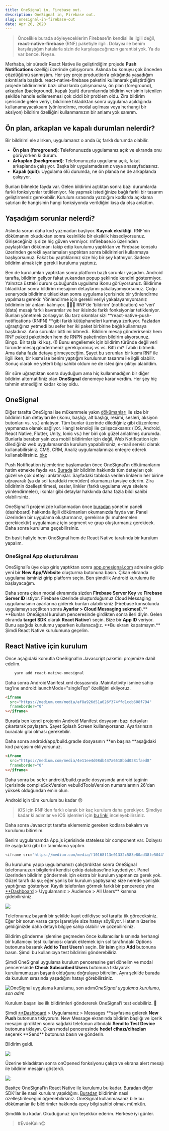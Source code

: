 ```yaml
---
title: OneSignal in, Firebase out.
description: OneSignal in, Firebase out.
slug: onesignal-in-firebase-out
date: Apr 26, 2020
---
```


> Öncelikle burada söyleyeceklerim Firebase’in kendisi ile ilgili değil, **react-native-firebase** (RNF) paketiyle ilgili. Dolayısı ile benim karşılaştığım hatalarla sizin de karşılaşacağınızın garantisi yok. Ya da var bence. Neyse.

Merhaba, bir süredir React Native ile geliştirdiğim projede **Push Notifications** özelliği üzerinde çalışıyorum. Aslında bu konuyu çok önceden çözdüğümü sanmıştım. Her şey proje production’a çıktığında yaşadığım sıkıntılarla başladı. react-native-firebase paketini kullanarak geliştirdiğim projede bildirimlerin bazı cihazlarda çalışmaması, ön plan (foreground), arkaplan (background), kapalı (quit) durumlarında bildirim verisinin istenilen şekilde handle edilememesi çok ciddi bir problem oldu. Zira bildirim içerisinde gelen veriyi, bildirime tıkladıktan sonra uygulama açıldığında kullanamayacaksam (yönlendirme, modal açılması veya herhangi bir aksiyon) bildirim özelliğini kullanmamızın bir anlamı yok sanırım.

## Ön plan, arkaplan ve kapalı durumları nelerdir?

Bir bildirimi ele alırken, uygulamanız o anda üç farklı durumda olabilir.

- **Ön plan (foreground)**: Telefonunuzda uygulamanız açık ve ekranda onu görüyorken ki durum.
- **Arkaplan (background)**: Telefonunuzda uygulama açık, fakat arkaplanda çalışıyor. Başka bir uygulamadasınız veya anasayfadasınız.
- **Kapalı (quit)**: Uygulama ölü durumda, ne ön planda ne de arkaplanda çalışıyor.

Bunları bilmekte fayda var. Gelen bildirimi açtıktan sonra bazı durumlarda farklı fonksiyonlar tetikleniyor. Ne yapmak istediğinize bağlı farklı bir tasarım geliştirmeniz gerekebilir. Kurulum sırasında yazdığım kodlarda açıklama satırları ile hangisinin hangi fonksiyonda verildiğini kısa da olsa anlattım.

## Yaşadığım sorunlar nelerdi?

Aslında sorun daha kod yazmadan başlıyor. **Kaynak eksikliği**. RNF’nin dökümanını okuduktan sonra kesinlikle bir eksiklik hissediyorsunuz. Girişeceğiniz iş size hiç güven vermiyor. rnfirebase.io üzerinden paylaştıkları dökümanı takip edip kurulumu yaptıktan ve Firebase konsolu üzerinden gerekli ayarlamaları yaptıktan sonra bildirimleri kullanmaya başlıyorsunuz. Fakat bu yaptıklarınız size hiç bir şey katmıyor. Sadece bildirim almak için gerekli kurulumu yaptınız.

Ben de kurulumları yaptıktan sonra platform bazlı sorunlar yaşadım. Android tarafta, bildirim geliyor fakat yukarıdan popup şeklinde kendini göstermiyor. Yalnızca üstteki durum çubuğunda uygulama ikonu görüyorsunuz. Bildirime tıkladıktan sonra bildirim mesajının detaylarını yakalayamıyorsunuz. Çoğu senaryoda bildirime tıkladıktan sonra uygulama içerisinde bir yönlendirme yapılması gerekir. Yönlendirme için gerekli veriyi yakalayamıyorsanız bildirimin bir anlamı kalmıyor. 🤷🏻‍♂️ RNF’de ‘bildirim’ (notification) ve ‘veri’ (data) mesajı farklı kavramlar ve her ikisinde farklı fonksiyonlar tetikleniyor. Bunları yönetmek zorlaşıyor. Bu tarz sıkıntılar sizi **react-native-push-notifications (RNPN) **gibi farklı kütüphaneleri kurmaya zorluyor. Fazladan uğraştığınız yetmedi bu sefer her iki paket birbirine bağlı kullanmaya başladınız. Ama sorunlar bitti mi bitmedi.. Bildirim mesajı gönderirseniz hem RNF paketi paketinden hem de RNPN paketinden bildirim alıyorsunuz. Bingo. Bir taşla iki kuş. (!) Bunu engellemek için bildirim türünde değil veri türünde mesaj göndermeniz gerekiyormuş vs vs. Bitti mi? Tabiki bitmedi. Ama daha fazla detaya girmeyeceğim. Şayet bu sorunları bir kısmı RNF ile ilgili iken, bir kısmı ise benim yaptığım kurulumun tasarımı ile ilgili olabilir. Sonuç olarak ne yeterli bilgi sahibi oldum ne de istediğim çıktıyı alabildim.

Bir süre uğraştıktan sonra duyduğum ama hiç kullanmadığım bir diğer bildirim alternatifiniz olan **OneSignal** denemeye karar verdim. Her şey hiç tahmin etmediğim kadar kolay oldu.

## OneSignal

Diğer tarafta OneSignal ise mükemmele yakın [dökümanları](https://documentation.onesignal.com/docs) ile size bir bildirimi tüm detayları ile (ikonu, başlığı, alt başlığı, resimi, sesleri, aksiyon butonları vs. vs.) anlatıyor. Tüm bunlar üzerinde dilediğiniz gibi düzenleme yapmanıza olanak sağlıyor. Hangi teknoloji ile çalışacaksanız (iOS, Android, React Native, Flutter, Unity, Ionic vs.) her biri çok güzel anlatılmış durumda. Bunlarla beraber yalnızca mobil bildirimler için değil, Web Notification için dilediğiniz web uygulamasında kurulum yapabilirsiniz, e-mail servisi olarak kullanabilirsiniz. CMS, CRM, Analiz uygulamalarınıza entegre ederek kullanabilirsiniz. [bkz](https://documentation.onesignal.com/docs/integrations)

Push Notification işlemlerine başlamadan önce OneSignal’ın dökümanlarını hatim etmekte fayda var. [Burada](https://documentation.onesignal.com/docs/push-notification-guide) bir bildirim hakkında tüm detayları çok güzel ve çok detaylı anlatmışlar. Sayfadaki tabloda verilen linklerin her birine uğrayarak (ya da sol tarafdaki menüden) okumanızı tavsiye ederim. Zira bildirimin özelleştirilmesi, sesler, linkler (farklı uygulama veya sitelere yönlendirmeler), ikonlar gibi detaylar hakkında daha fazla bildi sahibi olabilirsiniz.

OneSignal’i projemizde kullanmadan önce [buradan](https://documentation.onesignal.com/docs/dashboard) yönetim paneli (dashboard) hakkında ilgili dökümanları okumanızda fayda var. Panel üzerinden bir uygulama oluşturmanız, gerekirse (ki muhtemelen gerekicektir) uygulamanız için segment ve grup oluşturmanız gerekicek. Daha sonra kuruluma geçebilirsiniz.

En basit haliyle hem OneSignal hem de React Native tarafında bir kurulum yapalım.

### OneSignal App oluşturulması

OneSignal’e üye olup giriş yaptıktan sonra [app.onesignal.com](https://app.onesignal.com) adresine gidip yeni bir **New App/Website** oluşturma butonuna basın. Çıkan ekranda uygulama isminizi girip platform seçin. Ben şimdilik Android kurulumu ile başlayacağım.

Daha sonra çıkan modal ekranında sizden **Firebase Server Key** ve **Firebase Server ID** istiyor. Firebase üzerinde oluşturduğumuz Cloud Messaging uygulamasının ayarlarına giderek bunları alabilirsiniz (Firebase konsolunda uygulamayı seçtikten sonra **Ayarlar > Cloud Messaging sekmesi**).\*\* **Bunları OneSignal kurulum penceresinde girdikten sonra ileri diyin. Gelen ekranda **target SDK** olarak **React Native**’i seçin. Bize bir **App ID** veriyor. Bunu aşağıda kurulumu yaparken kullanacağız. **Bu ekranı kapatmayın.\*\* Şimdi React Native kurulumuna geçelim.

## React Native için kurulum

Önce aşağıdaki komutla OneSignal’ın Javascript paketini projemize dahil edelim.

```js
    yarn add react-native-onesignal
```

Daha sonra AndroidManifest.xml dosyasında .MainActivity ismine sahip <activity/> tag’ine android:launchMode="singleTop" özelliğini ekliyoruz.

```html
<iframe
  src="https://medium.com/media/af8a926d51a626f374ffd1ccb608f794"
  frameborder="0"
></iframe>
```

Burada ben kendi projemin Android Manifest dosyasını bazı detayları çıkartarak paylaştım. Şayet Splash Screen kullanıyorsanız. Ayarlarınızın buradaki gibi olması gerekebilir.

Daha sonra android/app/build.gradle dosyasının **en başına **aşağıdaki kod parçasını ekliyorsunuz.

```html
<iframe
  src="https://medium.com/media/4e11ee4d08db447a6518bbd0281faed8"
  frameborder="0"
></iframe>
```

Daha sonra bu sefer android/build.gradle dosyasında android taginin içerisinde compileSdkVersion vebuildToolsVersion numaralarının 26'dan yüksek olduğundan emin olun.

Android için tüm kurulum bu kadar 🙃

> iOS için RNF’den farklı olarak bir kaç kurulum daha gerekiyor. Şimdiye kadar ki adımlar ve iOS işlemleri için [bu linki](https://documentation.onesignal.com/docs/react-native-sdk-setup) inceleyebilirsiniz.

Daha sonra Javascript tarafta eklememiz gereken kodlara bakalım ve kurulumu bitirelim.

Benim uygulamamda App.js içerisinde stateless bir component var. Dolayısı ile aşağıdaki gibi bir tanımlama yaptım.

```js
<iframe src="https://medium.com/media/f10168f13e01332c583e80ad38fe5044" frameborder=0></iframe>
```

Bu kurulumu yapıp uygulamamızı çalıştırdıktan sonra OneSignal telefonunuzun bilgilerini kendisi çekip database’ine kaydediyor. Panel üzerinden bildirim göndermek için ekstra bir kurulum yapmanıza gerek yok. Güzel tarafı da şu; eğer yanlış bir kurulum yaptıysanız size nerede yanlışlık yaptığınızı gösteriyor. Kayıtlı telefonları görmek farklı bir pencerede yine [\*\*Dashboard](https://app.onesignal.com) > Uygulamanız > Audience > All Users\*\* kısmına gidebilirsiniz.

![](https://cdn-images-1.medium.com/max/2162/1*70bPVcViqnHJ91bqrIbaIw.png)

Telefonunuz başarılı bir şekilde kayıt edildiyse sol tarafta tik göreceksiniz. Eğer bir sorun varsa çarpı işaretiyle size hatayı söylüyor. Hatanın üzerine geldiğinizde daha detaylı bilgiye sahip olabilir ve çözebilirsiniz.

Bildirim gönderme işlemine geçmeden önce kullanıcılar kısmında herhangi bir kullanıcıyı test kullanıcısı olarak eklemek için sol tarafındaki Options butonuna basarak **Add to Test Users**’ı seçin. Bir **isim** girip **Add** butonuna basın. Şimdi bu kullanıcıya test bildirimi gönderebiliriz.

Şimdi OneSignal uygulama kurulum penceresine geri dönelim ve modal penceresinde **Check Subscribed Users** butonuna tıklayarak kurulumumuzun başarılı olduğunu doğrulayıp bitirelim. Aynı şekilde burada da kurulum sırasında yaşadığını hatayı görebilirsiniz.

![OneSignal uygulama kurulumu, son adım](https://cdn-images-1.medium.com/max/2000/1*7bktjPg2CLBhCwVn7A_vBw.png)_OneSignal uygulama kurulumu, son adım_

Kurulum başarı ise ilk bildirimleri göndererek OneSignal’i test edebiliriz. 🥳

Şimdi [\*\*Dashboard](https://app.onesignal.com) > Uygulamanız > Messages **sayfasına gelerek **New Push** butonuna tıklıyorum. New Message ekranında bildirim başlığı ve içerik mesajını girdikten sonra sağdaki telefonun altındaki **Send to Test Device** butonuna tıklayın. Çıkan modal penceresinde **hedef cihazı/cihazlar**ı seçerek **Send\*\* butonuna basın ve gönderin.

Bildirim geldi.

![](https://cdn-images-1.medium.com/max/2000/1*1HuXtK2G3RtEM8UdJmZFJg.png)

Üzerine tıkladıktan sonra onOpened fonksiyonu çalıştı ve ekrana alert mesajı ile bildirim mesajını gösterdi.

![](https://cdn-images-1.medium.com/max/2000/1*QupMdtzOy5cFQHI71Pr4qQ.png)

Basitçe OneSignal’in React Native ile kurulumu bu kadar. [Buradan](https://documentation.onesignal.com/docs/mobile-sdk-setup) diğer SDK’lar ile nasıl kurulum yapıldığını. [Buradan](https://documentation.onesignal.com/docs/push-notification-guide) bildirimin nasıl özelleştirileceğini öğrenebilirsiniz. OneSignal kullanmasanız bile bu dökümanlar ile bildirimler hakkında epey bilgi sahibi olmak mümkün.

Şimdilik bu kadar. Okuduğunuz için teşekkür ederim. Herkese iyi günler.

> #EvdeKalın😊
